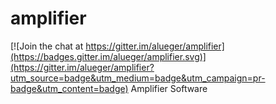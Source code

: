 # amplifier

[![Join the chat at https://gitter.im/alueger/amplifier](https://badges.gitter.im/alueger/amplifier.svg)](https://gitter.im/alueger/amplifier?utm_source=badge&utm_medium=badge&utm_campaign=pr-badge&utm_content=badge)
Amplifier Software
